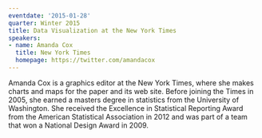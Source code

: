 ```yaml
---
eventdate: '2015-01-28'
quarter: Winter 2015
title: Data Visualization at the New York Times
speakers:
- name: Amanda Cox
  title: New York Times
  homepage: https://twitter.com/amandacox
---
```

Amanda Cox is a graphics editor at the New York Times, where she makes charts and maps for the paper and its web site. Before joining the Times in 2005, she earned a masters degree in statistics from the University of Washington. She received the Excellence in Statistical Reporting Award from the American Statistical Association in 2012 and was part of a team that won a National Design Award in 2009.